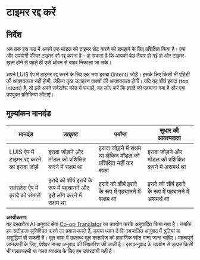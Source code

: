 <!--
CO_OP_TRANSLATOR_METADATA:
{
  "original_hash": "5a7262a0c48dfacdfe1ff91b20bf16fd",
  "translation_date": "2025-08-25T17:43:57+00:00",
  "source_file": "6-consumer/lessons/2-language-understanding/assignment.md",
  "language_code": "hi"
}
-->
# टाइमर रद्द करें

## निर्देश

अब तक इस पाठ में आपने एक मॉडल को टाइमर सेट करने को समझने के लिए प्रशिक्षित किया है। एक और उपयोगी फीचर टाइमर को रद्द करना है - हो सकता है कि आपकी ब्रेड तैयार हो गई हो और टाइमर खत्म होने से पहले ही उसे ओवन से बाहर निकाला जा सके।

अपने LUIS ऐप में टाइमर रद्द करने के लिए एक नया इरादा (intent) जोड़ें। इसके लिए किसी भी एंटिटी की आवश्यकता नहीं होगी, लेकिन कुछ उदाहरण वाक्यों की आवश्यकता होगी। यदि यह शीर्ष इरादा (top intent) है, तो इसे अपने सर्वरलेस कोड में संभालें, यह लॉग करें कि इरादे को पहचाना गया है और एक उपयुक्त प्रतिक्रिया लौटाएं।

## मूल्यांकन मानदंड

| मानदंड | उत्कृष्ट | पर्याप्त | सुधार की आवश्यकता |
| ------- | -------- | -------- | ------------------ |
| LUIS ऐप में टाइमर रद्द करने का इरादा जोड़ें | इरादा जोड़ने और मॉडल को प्रशिक्षित करने में सक्षम था | इरादा जोड़ने में सक्षम था लेकिन मॉडल को प्रशिक्षित नहीं कर सका | इरादा जोड़ने और मॉडल को प्रशिक्षित करने में असमर्थ था |
| सर्वरलेस ऐप में इरादे को संभालें | इरादे को शीर्ष इरादे के रूप में पहचानने और इसे लॉग करने में सक्षम था | इरादे को शीर्ष इरादे के रूप में पहचानने में सक्षम था | इरादे को शीर्ष इरादे के रूप में पहचानने में असमर्थ था |

**अस्वीकरण**:  
यह दस्तावेज़ AI अनुवाद सेवा [Co-op Translator](https://github.com/Azure/co-op-translator) का उपयोग करके अनुवादित किया गया है। जबकि हम सटीकता सुनिश्चित करने का प्रयास करते हैं, कृपया ध्यान दें कि स्वचालित अनुवाद में त्रुटियां या अशुद्धियां हो सकती हैं। मूल भाषा में उपलब्ध मूल दस्तावेज़ को प्रामाणिक स्रोत माना जाना चाहिए। महत्वपूर्ण जानकारी के लिए, पेशेवर मानव अनुवाद की सिफारिश की जाती है। इस अनुवाद के उपयोग से उत्पन्न किसी भी गलतफहमी या गलत व्याख्या के लिए हम उत्तरदायी नहीं हैं।